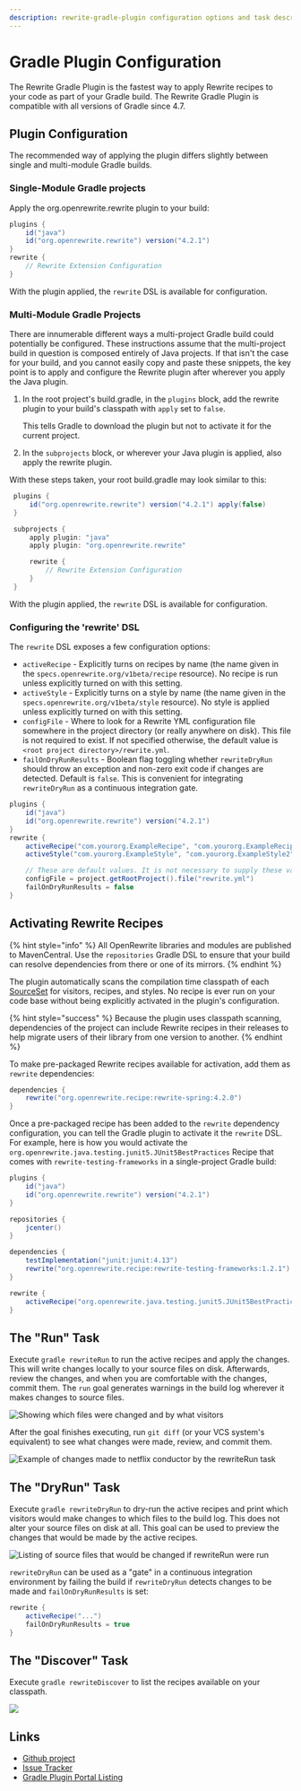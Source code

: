 ```yaml
---
description: rewrite-gradle-plugin configuration options and task descriptions
---
```


# Gradle Plugin Configuration

The Rewrite Gradle Plugin is the fastest way to apply Rewrite recipes to your code as part of your Gradle build. The Rewrite Gradle Plugin is compatible with all versions of Gradle since 4.7.

## Plugin Configuration

The recommended way of applying the plugin differs slightly between single and multi-module Gradle builds.

### Single-Module Gradle projects

Apply the org.openrewrite.rewrite plugin to your build:

```groovy
plugins {
    id("java")
    id("org.openrewrite.rewrite") version("4.2.1")
}
rewrite {
    // Rewrite Extension Configuration
}
```

With the plugin applied, the `rewrite` DSL is available for configuration.

### Multi-Module Gradle Projects

There are innumerable different ways a multi-project Gradle build could potentially be configured. These instructions assume that the multi-project build in question is composed entirely of Java projects. If that isn't the case for your build, and you cannot easily copy and paste these snippets, the key point is to apply and configure the Rewrite plugin after wherever you apply the Java plugin.

1. In the root project's build.gradle, in the `plugins` block, add the rewrite plugin to your build's classpath with `apply` set to `false`.

   This tells Gradle to download the plugin but not to activate it for the current project.

2. In the `subprojects` block, or wherever your Java plugin is applied, also apply the rewrite plugin.

With these steps taken, your root build.gradle may look similar to this:

```groovy
 plugins {
     id("org.openrewrite.rewrite") version("4.2.1") apply(false)
 }

 subprojects {
     apply plugin: "java"
     apply plugin: "org.openrewrite.rewrite"

     rewrite {
         // Rewrite Extension Configuration
     }
 }
```

With the plugin applied, the `rewrite` DSL is available for configuration.

### Configuring the 'rewrite' DSL

The `rewrite` DSL exposes a few configuration options:

* `activeRecipe` - Explicitly turns on recipes by name \(the name given in the `specs.openrewrite.org/v1beta/recipe` resource\). No recipe is run unless explicitly turned on with this setting.
* `activeStyle` - Explicitly turns on a style by name \(the name given in the `specs.openrewrite.org/v1beta/style` resource\). No style is applied unless explicitly turned on with this setting.
* `configFile` - Where to look for a Rewrite YML configuration file somewhere in the project directory \(or really anywhere on disk\). This file is not required to exist. If not specified otherwise, the default value is `<root project directory>/rewrite.yml`.
* `failOnDryRunResults` - Boolean flag toggling whether `rewriteDryRun` should throw an exception and non-zero exit code if changes are detected. Default is `false`. This is convenient for integrating `rewriteDryRun` as a continuous integration gate.

```groovy
plugins {
    id("java")
    id("org.openrewrite.rewrite") version("4.2.1")
}
rewrite {
    activeRecipe("com.yourorg.ExampleRecipe", "com.yourorg.ExampleRecipe2")
    activeStyle("com.yourorg.ExampleStyle", "com.yourorg.ExampleStyle2")

    // These are default values. It is not necessary to supply these values manually.
    configFile = project.getRootProject().file("rewrite.yml")
    failOnDryRunResults = false
}
```

## Activating Rewrite Recipes

{% hint style="info" %}
All OpenRewrite libraries and modules are published to MavenCentral. Use the `repositories` Gradle DSL to ensure that your build can resolve dependencies from there or one of its mirrors.
{% endhint %}

The plugin automatically scans the compilation time classpath of each [SourceSet](https://docs.gradle.org/current/dsl/org.gradle.api.tasks.SourceSet.html) for visitors, recipes, and styles. No recipe is ever run on your code base without being explicitly activated in the plugin's configuration.

{% hint style="success" %}
Because the plugin uses classpath scanning, dependencies of the project can include Rewrite recipes in their releases to help migrate users of their library from one version to another.
{% endhint %}

To make pre-packaged Rewrite recipes available for activation, add them as `rewrite` dependencies:

```groovy
dependencies {
    rewrite("org.openrewrite.recipe:rewrite-spring:4.2.0")
}
```

Once a pre-packaged recipe has been added to the `rewrite` dependency configuration, you can tell the Gradle plugin to activate it the `rewrite` DSL. For example, here is how you would activate the `org.openrewrite.java.testing.junit5.JUnit5BestPractices` Recipe that comes with `rewrite-testing-frameworks` in a single-project Gradle build:

```groovy
plugins {
    id("java")
    id("org.openrewrite.rewrite") version("4.2.1")
}

repositories {
    jcenter()
}

dependencies {
    testImplementation("junit:junit:4.13")
    rewrite("org.openrewrite.recipe:rewrite-testing-frameworks:1.2.1")
}

rewrite {
    activeRecipe("org.openrewrite.java.testing.junit5.JUnit5BestPractices")
}
```

## The "Run" Task

Execute `gradle rewriteRun` to run the active recipes and apply the changes. This will write changes locally to your source files on disk. Afterwards, review the changes, and when you are comfortable with the changes, commit them. The `run` goal generates warnings in the build log wherever it makes changes to source files.

![Showing which files were changed and by what visitors](../.gitbook/assets/rewrite-fix-gradle-output%20%282%29%20%282%29%20%284%29%20%284%29%20%285%29%20%286%29.png)

After the goal finishes executing, run `git diff` \(or your VCS system's equivalent\) to see what changes were made, review, and commit them.

![Example of changes made to netflix conductor by the rewriteRun task](../.gitbook/assets/rewrite-fix-git-diff-output%20%281%29%20%281%29%20%283%29%20%283%29%20%283%29%20%282%29.png)

## The "DryRun" Task

Execute `gradle rewriteDryRun` to dry-run the active recipes and print which visitors would make changes to which files to the build log. This does not alter your source files on disk at all. This goal can be used to preview the changes that would be made by the active recipes.

![Listing of source files that would be changed if rewriteRun were run](../.gitbook/assets/rewrite-warn-gradle-output%20%283%29%20%283%29%20%283%29%20%281%29.png)

`rewriteDryRun` can be used as a "gate" in a continuous integration environment by failing the build if `rewriteDryRun` detects changes to be made and `failOnDryRunResults` is set:

```groovy
rewrite {
    activeRecipe("...")
    failOnDryRunResults = true
}
```

## The "Discover" Task

Execute `gradle rewriteDiscover` to list the recipes available on your classpath.

![](../.gitbook/assets/image%20%281%29.png)

## Links

* [Github project](https://github.com/openrewrite/rewrite-gradle-plugin)
* [Issue Tracker](https://github.com/openrewrite/rewrite-gradle-plugin/issues)
* [Gradle Plugin Portal Listing](https://plugins.gradle.org/plugin/org.openrewrite.rewrite)
